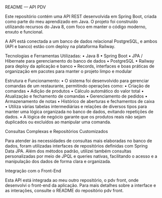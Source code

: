 README — API PDV

Este repositório contém uma API REST desenvolvida em Spring Boot, criada como parte do meu aprendizado em Java. O projeto foi construído utilizando recursos do Java 8, com foco em manter o código moderno, enxuto e funcional.

A API está conectada a um banco de dados relacional PostgreSQL, e ambos (API e banco) estão com deploy na plataforma Railway.

Tecnologias e Ferramentas Utilizadas:
	•	Java 8
	•	Spring Boot
	•	JPA / Hibernate para gerenciamento do banco de dados
	•	PostgreSQL
	•	Railway para deploy da aplicação e banco
	•	Records, interfaces e boas práticas de organização em pacotes para manter o projeto limpo e modular

Estrutura e Funcionamento:
	•	O sistema foi desenvolvido para gerenciar comandas de um restaurante, permitindo operações como:
	•	Criação de comandas
	•	Adição de produtos
	•	Cálculo automático do valor total
	•	Atualização e fechamento de comandas
	•	Gerenciamento de pedidos
	•	Armazenamento de notas
	•	Histórico de aberturas e fechamentos de caixa
	•	Utiliza várias tabelas intermediárias e relações de diversos tipos para manter uma lógica organizada no banco de dados, evitando repetições de dados.
	•	A lógica de negócio garante que os produtos reais não sejam duplicados ou excluídos ao manipular uma comanda.

Consultas Complexas e Repositórios Customizados

Para atender às necessidades de consultas mais elaboradas no banco de dados, foram utilizadas interfaces de repositórios definidas com Spring Data JPA. Além dos métodos padrão, utilizei também consultas personalizadas por meio de JPQL e queries nativas, facilitando o acesso e a manipulação dos dados de forma clara e organizada.

Integração com o Front-End

Esta API está integrada ao meu outro repositório, o pdv front, onde desenvolvi o front-end da aplicação. Para mais detalhes sobre a interface e as interações, consulte o README do repositório pdv front.